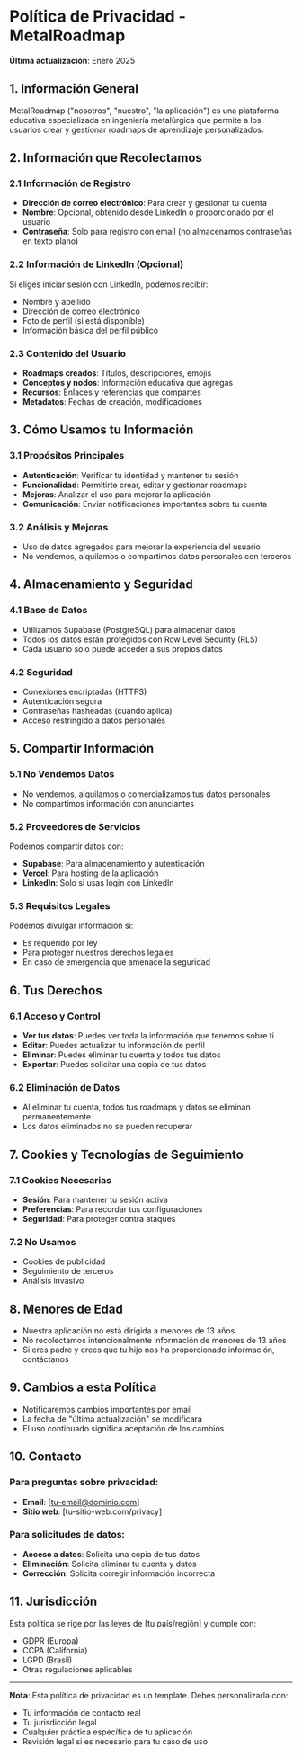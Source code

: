# Política de Privacidad - MetalRoadmap

**Última actualización**: Enero 2025

## 1. Información General

MetalRoadmap ("nosotros", "nuestro", "la aplicación") es una plataforma educativa especializada en ingeniería metalúrgica que permite a los usuarios crear y gestionar roadmaps de aprendizaje personalizados.

## 2. Información que Recolectamos

### 2.1 Información de Registro
- **Dirección de correo electrónico**: Para crear y gestionar tu cuenta
- **Nombre**: Opcional, obtenido desde LinkedIn o proporcionado por el usuario
- **Contraseña**: Solo para registro con email (no almacenamos contraseñas en texto plano)

### 2.2 Información de LinkedIn (Opcional)
Si eliges iniciar sesión con LinkedIn, podemos recibir:
- Nombre y apellido
- Dirección de correo electrónico
- Foto de perfil (si está disponible)
- Información básica del perfil público

### 2.3 Contenido del Usuario
- **Roadmaps creados**: Títulos, descripciones, emojis
- **Conceptos y nodos**: Información educativa que agregas
- **Recursos**: Enlaces y referencias que compartes
- **Metadatos**: Fechas de creación, modificaciones

## 3. Cómo Usamos tu Información

### 3.1 Propósitos Principales
- **Autenticación**: Verificar tu identidad y mantener tu sesión
- **Funcionalidad**: Permitirte crear, editar y gestionar roadmaps
- **Mejoras**: Analizar el uso para mejorar la aplicación
- **Comunicación**: Enviar notificaciones importantes sobre tu cuenta

### 3.2 Análisis y Mejoras
- Uso de datos agregados para mejorar la experiencia del usuario
- No vendemos, alquilamos o compartimos datos personales con terceros

## 4. Almacenamiento y Seguridad

### 4.1 Base de Datos
- Utilizamos Supabase (PostgreSQL) para almacenar datos
- Todos los datos están protegidos con Row Level Security (RLS)
- Cada usuario solo puede acceder a sus propios datos

### 4.2 Seguridad
- Conexiones encriptadas (HTTPS)
- Autenticación segura
- Contraseñas hasheadas (cuando aplica)
- Acceso restringido a datos personales

## 5. Compartir Información

### 5.1 No Vendemos Datos
- No vendemos, alquilamos o comercializamos tus datos personales
- No compartimos información con anunciantes

### 5.2 Proveedores de Servicios
Podemos compartir datos con:
- **Supabase**: Para almacenamiento y autenticación
- **Vercel**: Para hosting de la aplicación
- **LinkedIn**: Solo si usas login con LinkedIn

### 5.3 Requisitos Legales
Podemos divulgar información si:
- Es requerido por ley
- Para proteger nuestros derechos legales
- En caso de emergencia que amenace la seguridad

## 6. Tus Derechos

### 6.1 Acceso y Control
- **Ver tus datos**: Puedes ver toda la información que tenemos sobre ti
- **Editar**: Puedes actualizar tu información de perfil
- **Eliminar**: Puedes eliminar tu cuenta y todos tus datos
- **Exportar**: Puedes solicitar una copia de tus datos

### 6.2 Eliminación de Datos
- Al eliminar tu cuenta, todos tus roadmaps y datos se eliminan permanentemente
- Los datos eliminados no se pueden recuperar

## 7. Cookies y Tecnologías de Seguimiento

### 7.1 Cookies Necesarias
- **Sesión**: Para mantener tu sesión activa
- **Preferencias**: Para recordar tus configuraciones
- **Seguridad**: Para proteger contra ataques

### 7.2 No Usamos
- Cookies de publicidad
- Seguimiento de terceros
- Análisis invasivo

## 8. Menores de Edad

- Nuestra aplicación no está dirigida a menores de 13 años
- No recolectamos intencionalmente información de menores de 13 años
- Si eres padre y crees que tu hijo nos ha proporcionado información, contáctanos

## 9. Cambios a esta Política

- Notificaremos cambios importantes por email
- La fecha de "última actualización" se modificará
- El uso continuado significa aceptación de los cambios

## 10. Contacto

### Para preguntas sobre privacidad:
- **Email**: [tu-email@dominio.com]
- **Sitio web**: [tu-sitio-web.com/privacy]

### Para solicitudes de datos:
- **Acceso a datos**: Solicita una copia de tus datos
- **Eliminación**: Solicita eliminar tu cuenta y datos
- **Corrección**: Solicita corregir información incorrecta

## 11. Jurisdicción

Esta política se rige por las leyes de [tu país/región] y cumple con:
- GDPR (Europa)
- CCPA (California)
- LGPD (Brasil)
- Otras regulaciones aplicables

---

**Nota**: Esta política de privacidad es un template. Debes personalizarla con:
- Tu información de contacto real
- Tu jurisdicción legal
- Cualquier práctica específica de tu aplicación
- Revisión legal si es necesario para tu caso de uso 